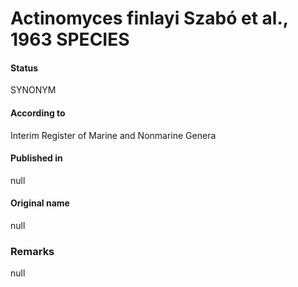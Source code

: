 # Actinomyces finlayi Szabó et al., 1963 SPECIES

#### Status
SYNONYM

#### According to
Interim Register of Marine and Nonmarine Genera

#### Published in
null

#### Original name
null

### Remarks
null